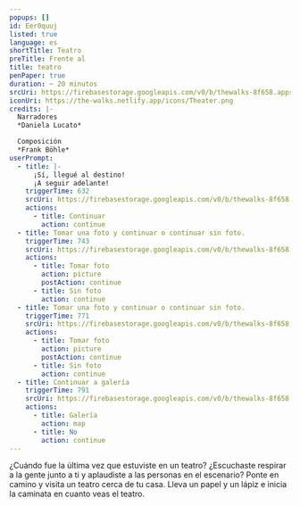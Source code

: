 ```yaml
---
popups: []
id: Eer0quuj
listed: true
language: es
shortTitle: Teatro
preTitle: Frente al
title: teatro
penPaper: true
duration: ~ 20 minutos
srcUri: https://firebasestorage.googleapis.com/v0/b/thewalks-8f658.appspot.com/o/mp3%2Fv0%2Fit_Eer0quuj%2Fit_Eer0quuj.mp3?alt=media&token=c1683779-08e3-4161-9559-29c4cd47b988
iconUri: https://the-walks.netlify.app/icons/Theater.png
credits: |-
  Narradores
  *Daniela Lucato*

  Composición
  *Frank Böhle*
userPrompt:
  - title: |-
      ¡Sí, llegué al destino! 
      ¡A seguir adelante!
    triggerTime: 632
    srcUri: https://firebasestorage.googleapis.com/v0/b/thewalks-8f658.appspot.com/o/mp3%2Fv0%2Fde_Eer0quuj%2Fde_Eer0quuj_loop_1.mp3?alt=media&token=d5ae65db-cdd5-4d16-974b-2337da49711d
    actions:
      - title: Continuar
        action: continue
  - title: Tomar una foto y continuar o continuar sin foto.
    triggerTime: 743
    srcUri: https://firebasestorage.googleapis.com/v0/b/thewalks-8f658.appspot.com/o/mp3%2Fv0%2Fde_Eer0quuj%2Fde_Eer0quuj_loop_2.mp3?alt=media&token=06c94fbf-df5a-4e56-84bf-1798ae46b08f
    actions:
      - title: Tomar foto
        action: picture
        postAction: continue
      - title: Sin foto
        action: continue
  - title: Tomar una foto y continuar o continuar sin foto.
    triggerTime: 771
    srcUri: https://firebasestorage.googleapis.com/v0/b/thewalks-8f658.appspot.com/o/static%2Fmedias%2Fde_Eer0quuj_loop_3.mp3?alt=media&token=1b47c2d6-0ff0-456d-9cd7-23734926441e
    actions:
      - title: Tomar foto
        action: picture
        postAction: continue
      - title: Sin foto
        action: continue
  - title: Continuar a galería 
    triggerTime: 791
    srcUri: https://firebasestorage.googleapis.com/v0/b/thewalks-8f658.appspot.com/o/static%2Fmedias%2Fmulti_Zeubeel8_loop.mp3?alt=media&token=88349085-3303-48b9-bdc6-fd7b09519a26
    actions:
      - title: Galería
        action: map
      - title: No
        action: continue
---
```

¿Cuándo fue la última vez que estuviste en un teatro? ¿Escuchaste respirar a la gente junto a ti y aplaudiste a las personas en el escenario? Ponte en camino y visita un teatro cerca de tu casa. Lleva un papel y un lápiz e inicia la caminata en cuanto veas el teatro.
